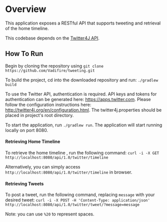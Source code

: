 # Overview
This application exposes a RESTful API that supports tweeting and retrieval of the home timeline.

This codebase depends on the [Twitter4J API](http://twitter4j.org/). 

## How To Run

Begin by cloning the repository using ```git clone https://github.com/Vadifire/tweeting.git``` 

To build the project, cd into the downloaded repository and run: ```./gradlew build```

To use the Twitter API, authentication is required. 
API keys and tokens for authentication can be generated here: https://apps.twitter.com. 
Please follow the configuration instructions here: http://twitter4j.org/en/configuration.html. 
The twitter4j.properties should be placed in project's root directory.

To start the application, run ```./gradlew run```. The application will start running locally on port 8080.

#### Retrieving Home Timeline

To retrieve the home timeline , run the following command:
 ```curl -i -X GET http://localhost:8080/api/1.0/twitter/timeline```
 
 Alternatively, you can simply access ```http://localhost:8080/api/1.0/twitter/timeline``` in browser.
 
 #### Retrieving Tweets
 
 To post a tweet, run the following command, replacing ```message``` with your desired tweet:
```curl -i -X POST -H 'Content-Type: application/json' http://localhost:8080/api/1.0/twitter/tweet/?message=message```

Note: you can use ```%20``` to represent spaces.

